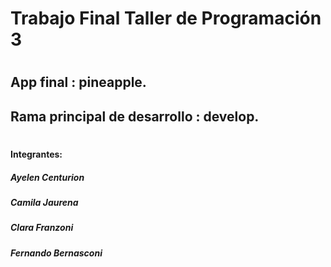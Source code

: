 # Trabajo Final Taller de Programación 3
#

## App final : pineapple.
## Rama principal de desarrollo : develop.

#
##

#### Integrantes:

##### Ayelen Centurion
##### Camila Jaurena
##### Clara Franzoni
##### Fernando Bernasconi
